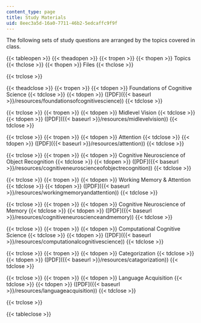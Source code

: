 ```yaml
---
content_type: page
title: Study Materials
uid: 8eec3a5d-16a0-7711-46b2-5edcaffc9f9f
---
```


The following sets of study questions are arranged by the topics covered in class.

{{< tableopen >}}
{{< theadopen >}}
{{< tropen >}}
{{< thopen >}}
Topics
{{< thclose >}}
{{< thopen >}}
Files
{{< thclose >}}

{{< trclose >}}

{{< theadclose >}}
{{< tropen >}}
{{< tdopen >}}
Foundations of Cognitive Science
{{< tdclose >}}
{{< tdopen >}}
([PDF]({{< baseurl >}}/resources/foundationsofcognitivescience))
{{< tdclose >}}

{{< trclose >}}
{{< tropen >}}
{{< tdopen >}}
Midlevel Vision
{{< tdclose >}}
{{< tdopen >}}
([PDF]({{< baseurl >}}/resources/midlevelvision))
{{< tdclose >}}

{{< trclose >}}
{{< tropen >}}
{{< tdopen >}}
Attention
{{< tdclose >}}
{{< tdopen >}}
([PDF]({{< baseurl >}}/resources/attention))
{{< tdclose >}}

{{< trclose >}}
{{< tropen >}}
{{< tdopen >}}
Cognitive Neuroscience of Object Recognition
{{< tdclose >}}
{{< tdopen >}}
([PDF]({{< baseurl >}}/resources/cognitiveneuroscienceofobjectrecognition))
{{< tdclose >}}

{{< trclose >}}
{{< tropen >}}
{{< tdopen >}}
Working Memory & Attention
{{< tdclose >}}
{{< tdopen >}}
([PDF]({{< baseurl >}}/resources/workingmemoryandattention))
{{< tdclose >}}

{{< trclose >}}
{{< tropen >}}
{{< tdopen >}}
Cognitive Neuroscience of Memory
{{< tdclose >}}
{{< tdopen >}}
([PDF]({{< baseurl >}}/resources/cognitiveneuroscienceandmemory))
{{< tdclose >}}

{{< trclose >}}
{{< tropen >}}
{{< tdopen >}}
Computational Cognitive Science
{{< tdclose >}}
{{< tdopen >}}
([PDF]({{< baseurl >}}/resources/computationalcognitivescience))
{{< tdclose >}}

{{< trclose >}}
{{< tropen >}}
{{< tdopen >}}
Categorization
{{< tdclose >}}
{{< tdopen >}}
([PDF]({{< baseurl >}}/resources/catagorization))
{{< tdclose >}}

{{< trclose >}}
{{< tropen >}}
{{< tdopen >}}
Language Acquisition
{{< tdclose >}}
{{< tdopen >}}
([PDF]({{< baseurl >}}/resources/languageacquisition))
{{< tdclose >}}

{{< trclose >}}

{{< tableclose >}}
